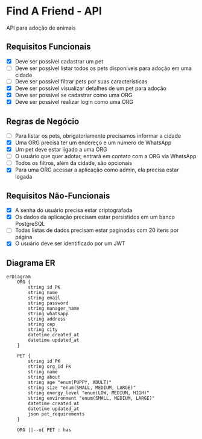 # Find A Friend - API

API para adoção de animais

## Requisitos Funcionais

- [x] Deve ser possível cadastrar um pet
- [ ] Deve ser possível listar todos os pets disponíveis para adoção em uma cidade
- [ ] Deve ser possível filtrar pets por suas características
- [x] Deve ser possível visualizar detalhes de um pet para adoção
- [x] Deve ser possível se cadastrar como uma ORG
- [x] Deve ser possível realizar login como uma ORG

## Regras de Negócio

- [ ] Para listar os pets, obrigatoriamente precisamos informar a cidade
- [x] Uma ORG precisa ter um endereço e um número de WhatsApp
- [x] Um pet deve estar ligado a uma ORG
- [ ] O usuário que quer adotar, entrará em contato com a ORG via WhatsApp
- [ ] Todos os filtros, além da cidade, são opcionais
- [x] Para uma ORG acessar a aplicação como admin, ela precisa estar logada

## Requisitos Não-Funcionais

- [x] A senha do usuário precisa estar criptografada
- [x] Os dados da aplicação precisam estar persistidos em um banco PostgreSQL
- [ ] Todas listas de dados precisam estar paginadas com 20 itens por página
- [x] O usuário deve ser identificado por um JWT

## Diagrama ER

```mermaid
erDiagram
    ORG {
        string id PK
        string name
        string email
        string password
        string manager_name
        string whatsapp
        string address
        string cep
        string city
        datetime created_at
        datetime updated_at
    }

    PET {
        string id PK
        string org_id FK
        string name
        string about
        string age "enum(PUPPY, ADULT)"
        string size "enum(SMALL, MEDIUM, LARGE)"
        string energy_level "enum(LOW, MEDIUM, HIGH)"
        string environment "enum(SMALL, MEDIUM, LARGE)"
        datetime created_at
        datetime updated_at
        json pet_requirements
    }

    ORG ||--o{ PET : has
```
